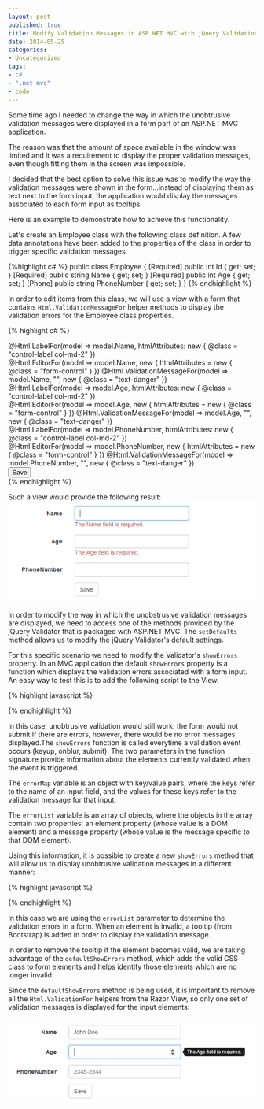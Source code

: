 ```yaml
---
layout: post
published: true
title: Modify Validation Messages in ASP.NET MVC with jQuery Validation
date: 2014-05-25
categories:
- Uncategorized
tags:
- c#
- ".net mvc"
- code
---
```

Some time ago I needed to change the way in which the unobtrusive validation messages were displayed in a form part of an ASP.NET MVC application.

The reason was that the amount of space available in the window was limited and it was a requirement to display the proper validation messages, even though fitting them in the screen was impossible.

I decided that the best option to solve this issue was to modify the way the validation messages were shown in the form...instead of displaying them as text next to the form input, the application would display the messages associated to each form input as tooltips.

Here is an example to demonstrate how to achieve this functionality.

<!--more-->

Let's create an Employee class with the following class definition. A few data annotations have been added to the properties of the class in order to trigger specific validation messages.

{%highlight c# %}
public class Employee
{
    [Required]
    public int Id { get; set; }
    [Required]
    public string Name { get; set; }
    [Required]
    public int Age { get; set; }
    [Phone]
    public string PhoneNumber { get; set; }
}
{% endhighlight %}

In order to edit items from this class, we will use a view with a form that contains <code>Html.ValidationMessageFor</code> helper methods to display the validation errors for the Employee class properties.

{% highlight c# %}
<div class="form-group">
  @Html.LabelFor(model => model.Name, htmlAttributes: new { @class = "control-label col-md-2" })
  <div class="col-md-10">
    @Html.EditorFor(model => model.Name, new { htmlAttributes = new { @class = "form-control" } })
    @Html.ValidationMessageFor(model => model.Name, "", new { @class = "text-danger" })
  </div>
</div>
<div class="form-group">
  @Html.LabelFor(model => model.Age, htmlAttributes: new { @class = "control-label col-md-2" })
  <div class="col-md-10">
    @Html.EditorFor(model => model.Age, new { htmlAttributes = new { @class = "form-control" } })
    @Html.ValidationMessageFor(model => model.Age, "", new { @class = "text-danger" })
  </div>
</div>
<div class="form-group">
  @Html.LabelFor(model => model.PhoneNumber, htmlAttributes: new { @class = "control-label col-md-2" })
  <div class="col-md-10">
    @Html.EditorFor(model => model.PhoneNumber, new { htmlAttributes = new { @class = "form-control" } })
    @Html.ValidationMessageFor(model => model.PhoneNumber, "", new { @class = "text-danger" })
  </div>
</div>
<div class="form-group">
  <div class="col-md-offset-2 col-md-10">
    <input type="submit" value="Save" class="btn btn-default" />
  </div>
</div>
{% endhighlight %}

Such a view would provide the following result:
<img class="img-responsive" src="/_assets/140525/standardunobstrusive.png" alt="Standard Unobstrusive Validation"/>

In order to modify the way in which the unobstrusive validation messages are displayed, we need to access one of the methods provided by the jQuery Validator that is packaged with ASP.NET MVC. The <code>setDefaults</code> method allows us to modify the jQuery Validator's default settings.

For this specific scenario we need to modify the Validator's <code>showErrors</code> property. In an MVC application the default <code>showErrors</code> property is a function which displays the validation errors associated with a form input. An easy way to test this is to add the following script to the View.

{% highlight javascript %}
<script>
   $.validator.setDefaults({
      showErrors: function (errorMap, errorList) {
      }
   })
</script>
{% endhighlight %}

In this case, unobtrusive validation would still work: the form would not submit if there are errors, however, there would be no error messages displayed.The <code>showErrors</code> function is called everytime a validation event occurs (keyup, onblur, submit). The two parameters in the function signature provide information about the elements currently validated when the event is triggered.

The <code>errorMap</code> variable is an object with key/value pairs, where the keys refer to the name of an input field, and the values for these keys refer to the validation message for that input.

The <code>errorList</code> variable is an array of objects, where the objects in the array contain two properties: an element property (whose value is a DOM element) and a message property (whose value is the message specific to that DOM element).

Using this information, it is possible to create a new <code>showErrors</code> method that will allow us to display unobtrusive validation messages in a different manner:

{% highlight javascript %}
<script>
   $.validator.setDefaults({
      showErrors: function (errorMap, errorList) {
         $(".valid").each(function (i, v) {
            $(v).tooltip('destroy');
         });
         $.each(errorList, function (i, v) {
            $(v.element).tooltip({ title: v.message, placement: 'right' });
         });
         this.defaultShowErrors();
      }
   })
</script>
{% endhighlight %}

In this case we are using the <code>errorList</code> parameter to determine the validation errors in a form. When an element is invalid, a tooltip (from Bootstrap) is added in order to display the validation message.

In order to remove the tooltip if the element becomes valid, we are taking advantage of the <code>defaultShowErrors</code> method, which adds the valid CSS class to form elements and helps identify those elements which are no longer invalid.

Since the <code>defaultShowErrors</code> method is being used, it is important to remove all the <code>Html.ValidationFor</code> helpers from the Razor View, so only one set of validation messages is displayed for the input elements:

<img class="img-responsive" src="/_assets/140525/tooltipunobstrusive.png" alt="Tooltip Unobstrusive Validation" />